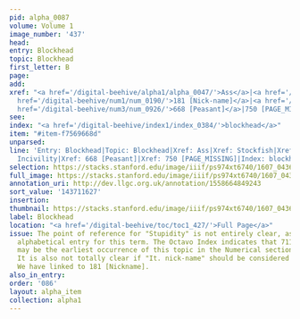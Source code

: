 ```yaml
---
pid: alpha_0087
volume: Volume 1
image_number: '437'
head:
entry: Blockhead
topic: Blockhead
first_letter: B
page:
add:
xref: "<a href='/digital-beehive/alpha1/alpha_0047/'>Ass</a>|<a href='/digital-beehive/alpha4/alpha_0916/'>Stockfish</a>|<a
  href='/digital-beehive/num1/num_0190/'>181 [Nick-name]</a>|<a href='/digital-beehive/alpha3/alpha_0469/'>Incivility</a>|<a
  href='/digital-beehive/num3/num_0926/'>668 [Peasant]</a>|750 [PAGE_MISSING]"
see:
index: "<a href='/digital-beehive/index1/index_0384/'>blockhead</a>"
item: "#item-f7569668d"
unparsed:
line: 'Entry: Blockhead|Topic: Blockhead|Xref: Ass|Xref: Stockfish|Xref: 181 [Nick-name]|Xref:
  Incivility|Xref: 668 [Peasant]|Xref: 750 [PAGE_MISSING]|Index: blockhead|#item-f7569668d'
selection: https://stacks.stanford.edu/image/iiif/ps974xt6740/1607_0436/342,1627,3066,335/full/0/default.jpg
full_image: https://stacks.stanford.edu/image/iiif/ps974xt6740/1607_0436/full/full/0/default.jpg
annotation_uri: http://dev.llgc.org.uk/annotation/1558664849243
sort_value: '143711627'
insertion:
thumbnail: https://stacks.stanford.edu/image/iiif/ps974xt6740/1607_0436/342,1627,600,180/250,/0/default.jpg
label: Blockhead
location: "<a href='/digital-beehive/toc/toc1_427/'>Full Page</a>"
issue: The point of reference for "Stupidity" is not entirely clear, as there is no
  alphabetical entry for this term. The Octavo Index indicates that 711 [Stupidity]
  may be the earliest occurrence of this topic in the Numerical section of the Alvearium.
  It is also not totally clear if "It. nick-name" should be considered a cross reference.
  We have linked to 181 [Nickname].
also_in_entry:
order: '086'
layout: alpha_item
collection: alpha1
---
```


